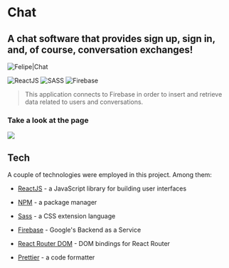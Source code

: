# Chat

## A chat software that provides sign up, sign in, and, of course, conversation exchanges!

![Felipe|Chat](https://img.shields.io/badge/FelipeMDantas-Chat-blue)

<p>

![ReactJS](https://img.shields.io/badge/react-%2320232a.svg?style=for-the-badge&logo=react&logoColor=%2361DAFB)
![SASS](https://img.shields.io/badge/SASS-hotpink.svg?style=for-the-badge&logo=SASS&logoColor=white)
![Firebase](https://img.shields.io/badge/Firebase-039BE5?style=for-the-badge&logo=Firebase&logoColor=white)

> This application connects to Firebase in order to insert and retrieve data related to users and conversations.

### Take a look at the page

<img src = images/page_gif.gif>

## Tech

A couple of technologies were employed in this project. Among them:

- [ReactJS] - a JavaScript library for building user interfaces
- [NPM] - a package manager
- [Sass] - a CSS extension language
- [Firebase] - Google's Backend as a Service
- [React Router DOM] - DOM bindings for React Router
- [Prettier] - a code formatter

  [reactjs]: https://reactjs.org/
  [npm]: https://www.npmjs.com/
  [sass]: https://sass-lang.com/
  [firebase]: https://firebase.google.com/
  [react router dom]: https://reactrouter.com/
  [prettier]: https://prettier.io/

